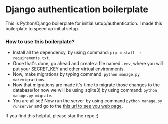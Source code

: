 # Django authentication boilerplate


This is Python/Django boilerplate for initial setup/authentication. I made this boilerplate to speed up initial setup.


### How to use this boilerplate?
- Install all the dependency, by using command: ```pip install -r requirements.txt```.
- Once that's done, go ahead and create a file named ```.env```, where you will put your SECRET_KEY and other virtual environments.
- Now, make migrations by typing command: ```python manage.py makemigrations```.
- Now that migrations are made it's time to migrate those changes to the database(for now we will be using sqlite3) by using command: ```python manage.py migrate```.
- You are all set! Now run the server by using command ```python manage.py runserver``` and go to the [this url to see you web page](http://127.0.0.1:8000).


If you find this helpful, please star the repo :)